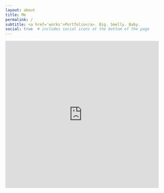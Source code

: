 ```yaml
---
layout: about
title: Me
permalink: /
subtitle: <a href='works'>Portfolio</a>. Big. Smelly. Baby.
social: true  # includes social icons at the bottom of the page
---
```

<iframe src="https://giphy.com/embed/xTiN0B3IfmNIqFGF7G" width="480" height="460" frameBorder="0" class="giphy-embed" allowFullScreen></iframe>
